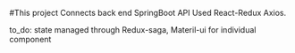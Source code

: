 #This project Connects back end SpringBoot API 
Used React-Redux Axios.

to_do: state managed through Redux-saga, 
Materil-ui for individual component
